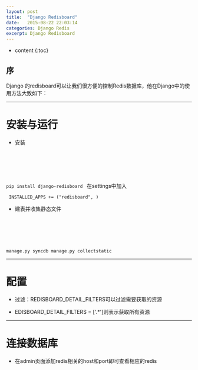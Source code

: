 ```yaml
---
layout: post
title:  "Django Redisboard"
date:   2015-08-22 22:03:14
categories: Django Redis
excerpt: Django Redisboard
---
```


* content
{:toc}


## 序

Django  的redisboard可以让我们很方便的控制Redis数据库，他在Django中的使用方法大致如下：

---

# 安装与运行

 * 安装
     <pre><code>
pip install django-redisboard
    </code></pre>
    在settings中加入
     <pre><code>
    INSTALLED_APPS += ("redisboard", )
    </code></pre>

 * 建表并收集静态文件

     <pre><code>
manage.py syncdb
manage.py collectstatic
    </code></pre>

---

# 配置

 * 过滤：REDISBOARD_DETAIL_FILTERS可以过滤需要获取的资源

 * EDISBOARD_DETAIL_FILTERS = ['.*']则表示获取所有资源
 
---

# 连接数据库

 * 在admin页面添加redis相关的host和port即可查看相应的redis



